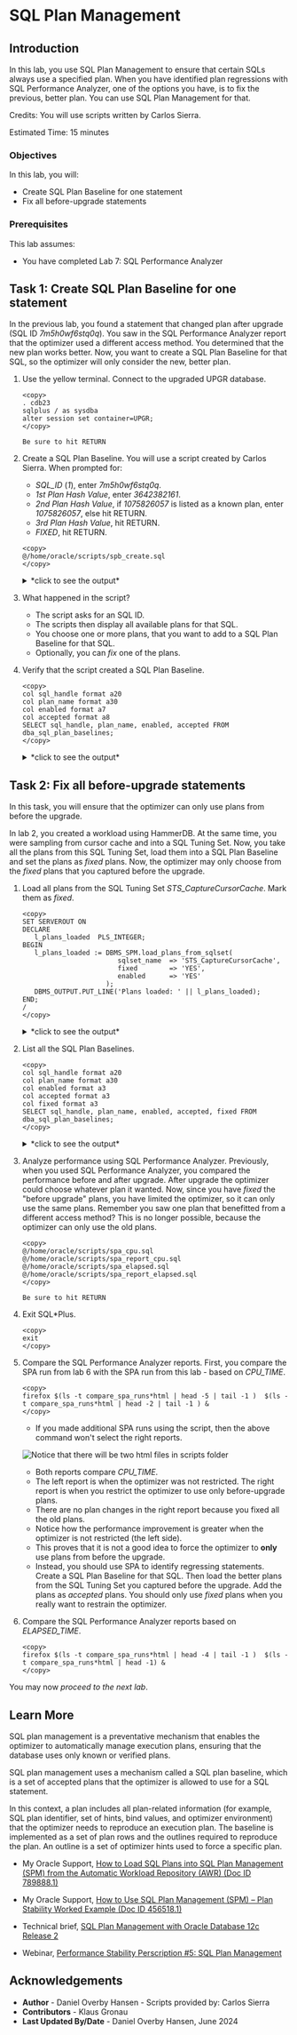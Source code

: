 # SQL Plan Management

## Introduction

In this lab, you use SQL Plan Management to ensure that certain SQLs always use a specified plan. When you have identified plan regressions with SQL Performance Analyzer, one of the options you have, is to fix the previous, better plan. You can use SQL Plan Management for that.

Credits: You will use scripts written by Carlos Sierra.

Estimated Time: 15 minutes

### Objectives

In this lab, you will:
* Create SQL Plan Baseline for one statement
* Fix all before-upgrade statements

### Prerequisites

This lab assumes:

- You have completed Lab 7: SQL Performance Analyzer

## Task 1: Create SQL Plan Baseline for one statement

In the previous lab, you found a statement that changed plan after upgrade (SQL ID *7m5h0wf6stq0q*). You saw in the SQL Performance Analyzer report that the optimizer used a different access method. You determined that the new plan works better. Now, you want to create a SQL Plan Baseline for that SQL, so the optimizer will only consider the new, better plan.

1. Use the yellow terminal. Connect to the upgraded UPGR database.

      ```
      <copy>
      . cdb23
      sqlplus / as sysdba
      alter session set container=UPGR;
      </copy>
       
      Be sure to hit RETURN
      ```

2. Create a SQL Plan Baseline. You will use a script created by Carlos Sierra. When prompted for:
      - *SQL_ID* (*1*), enter *7m5h0wf6stq0q*.
      - *1st Plan Hash Value*, enter *3642382161*.
      - *2nd Plan Hash Value*, if *1075826057* is listed as a known plan, enter *1075826057*, else hit RETURN.
      - *3rd Plan Hash Value*, hit RETURN.
      - *FIXED*, hit RETURN.

      ```
      <copy>
      @/home/oracle/scripts/spb_create.sql
      </copy>
      ```
      <details>
      <summary>*click to see the output*</summary>
      ``` text
      SQL> @/home/oracle/scripts/spb_create.sql

      PL/SQL procedure successfully completed.

      PL/SQL procedure successfully completed.

      1. Enter SQL_ID (required)
      Enter value for 1: 7m5h0wf6stq0q

      BEGIN
      *
      ERROR at line 1:
      ORA-01403: no data found
      ORA-06512: at line 2

      SIGNATURE
      ----------------------------------------
      6460547004167210343

      X_HOST_NAME
      ----------------------------------------------------------------
      hol.localdomain

      X_DB_NAME
      ---------
      UPGR

      X_CO
      ----
      NONE

      X_CONTAINER
      ----------------------------------------------------------------------------
      UPGR

      SQL> @spm/spb_create.sql 7m5h0wf6stq0q

      spb_create_upgr_hol_localdomain_upgr_7m5h0wf6stq0q_20230708_072334.txt

      HOST      : hol.localdomain
      DATABASE  : UPGR
      CONTAINER : UPGR
      SQL_ID    : 7m5h0wf6stq0q
      SQL_HANDLE:
      SIGNATURE : 6460547004167210343


      EXISTING BASELINES
      ##################

      PLANS PERFORMANCE
      #################

            Plan ET Avg      ET Avg      CPU Avg     CPU Avg           BG Avg       BG Avg     Rows Avg     Rows Avg       Executions       Executions                                   ET 100th    ET 99th     ET 97th     ET 95th     CPU 100th   CPU 99th    CPU 97th    CPU 95th
      Hash Value AWR (ms)    MEM (ms)    AWR (ms)    MEM (ms)             AWR          MEM          AWR          MEM              AWR              MEM   MIN Cost   MAX Cost  NL  HJ  MJ Pctl (ms)   Pctl (ms)   Pctl (ms)   Pctl (ms)   Pctl (ms)   Pctl (ms)   Pctl (ms)   Pctl (ms)
      ----------- ----------- ----------- ----------- ----------- ------------ ------------ ------------ ------------ ---------------- ---------------- ---------- ---------- --- --- --- ----------- ----------- ----------- ----------- ----------- ----------- ----------- -----------
      3642382161       2.028                   1.237                      254                     1.000                        15,156                         263        263   0   0   0       2.079       2.079       2.079       2.079       1.254       1.254       1.254       1.254

      Select up to 3 plans:

      1st Plan Hash Value (req): 3642382161
      2nd Plan Hash Value (opt): 
      3rd Plan Hash Value (opt): 

      FIXED (opt): 

      FIX
      ---
      NO
      Plans created from memory for PHV 3642382161

      PLANS
      ----------
            0

      Plans created from memory for PHV

      PLANS
      ----------
            0

      Plans created from memory for PHV

      PLANS
      ----------
            0

      SQLSET_NAME
      --------------------------------
      S_7M5H0WF6STQ0Q

      dropping sqlset: S_7M5H0WF6STQ0Q
      ORA-13754: "SQL Tuning Set" "S_7M5H0WF6STQ0Q" does not exist for user "SYS". while trying to drop STS: S_7M5H0WF6STQ0Q (safe to ignore)
      created sqlset: S_7M5H0WF6STQ0Q
      loaded sqlset: S_7M5H0WF6STQ0Q
      Plans created from AWR for PHVs 3642382161

      PLANS
      ----------
            1

      PLANS:0

      RESULTING BASELINES
      ###################

      CREATED             PLAN_NAME                      ENA ACC FIX REP ADA ORIGIN                        LAST_EXECUTED       LAST_MODIFIED       DESCRIPTION
      ------------------- ------------------------------ --- --- --- --- --- ----------------------------- ------------------- ------------------- ------------------------------------------------------------------------------------------------------------------------------------------------------
      2023-07-08T07:24:45 SQL_PLAN_5ma3t8pb1mjb745221865 YES YES NO  YES NO  MANUAL-LOAD-FROM-STS                              2023-07-08T07:24:45

      CREATED             PLAN_NAME                      ENA ACC FIX REP ADA ORIGIN                          ET_PER_EXEC_MS  CPU_PER_EXEC_MS BUFFERS_PER_EXEC   READS_PER_EXEC    ROWS_PER_EXEC   EXECUTIONS     ELAPSED_TIME         CPU_TIME      BUFFER_GETS       DISK_READS   ROWS_PROCESSED
      ------------------- ------------------------------ --- --- --- --- --- ----------------------------- ---------------- ---------------- ---------------- ---------------- ---------------- ------------ ---------------- ---------------- ---------------- ---------------- ----------------
      2023-07-08T07:24:45 SQL_PLAN_5ma3t8pb1mjb745221865 YES YES NO  YES NO  MANUAL-LOAD-FROM-STS                     1.643            1.106              254                0                1        1,753        2,879,566        1,939,022          444,702               12            1,753

      CREATED             PLAN_NAME                      ENA ACC FIX REP ADA    PLAN_ID PLAN_HASH_2  PLAN_HASH PLAN_HASH_FULL DESCRIPTION
      ------------------- ------------------------------ --- --- --- --- --- ---------- ----------- ---------- -------------- ------------------------------------------------------------------------------------------------------------------------------------------------------
      2023-07-08T07:24:45 SQL_PLAN_5ma3t8pb1mjb745221865 YES YES NO  YES NO  1159862373  1159862373 3642382161

      SQL PLAN BASELINES
      ##################
      Error: neither SQL handle nor plan name specified

      RESULTING BASELINES
      ###################

      CREATED             PLAN_NAME                      ENA ACC FIX REP ADA ORIGIN                        LAST_EXECUTED       LAST_MODIFIED       DESCRIPTION
      ------------------- ------------------------------ --- --- --- --- --- ----------------------------- ------------------- ------------------- ------------------------------------------------------------------------------------------------------------------------------------------------------
      2023-07-08T07:24:45 SQL_PLAN_5ma3t8pb1mjb745221865 YES YES NO  YES NO  MANUAL-LOAD-FROM-STS                              2023-07-08T07:24:45

      CREATED             PLAN_NAME                      ENA ACC FIX REP ADA ORIGIN                          ET_PER_EXEC_MS  CPU_PER_EXEC_MS BUFFERS_PER_EXEC   READS_PER_EXEC    ROWS_PER_EXEC   EXECUTIONS     ELAPSED_TIME         CPU_TIME      BUFFER_GETS       DISK_READS   ROWS_PROCESSED
      ------------------- ------------------------------ --- --- --- --- --- ----------------------------- ---------------- ---------------- ---------------- ---------------- ---------------- ------------ ---------------- ---------------- ---------------- ---------------- ----------------
      2023-07-08T07:24:45 SQL_PLAN_5ma3t8pb1mjb745221865 YES YES NO  YES NO  MANUAL-LOAD-FROM-STS                     1.643            1.106              254                0                1        1,753        2,879,566        1,939,022          444,702               12            1,753

      CREATED             PLAN_NAME                      ENA ACC FIX REP ADA    PLAN_ID PLAN_HASH_2  PLAN_HASH PLAN_HASH_FULL DESCRIPTION
      ------------------- ------------------------------ --- --- --- --- --- ---------- ----------- ---------- -------------- ------------------------------------------------------------------------------------------------------------------------------------------------------
      2023-07-08T07:24:45 SQL_PLAN_5ma3t8pb1mjb745221865 YES YES NO  YES NO  1159862373  1159862373 3642382161

      spb_create_upgr_hol_localdomain_upgr_7m5h0wf6stq0q_20230708_072334.txt
      ```
      </details>
                     
      * The script might produce `ORA-01403` if the SQL is not in memory, don't worry about it. The script then takes from AWR instead.
      * In this lab, most of the times, there is only one available plan. In a realistic scenario, you will have multiple plans to choose from.
      * If you get an error saying *Error: neither SQL handle nor plan name specified*: Run the script again and ensure you input the plan hash values that are displayed.
      * You also have the option of *fixing* a plan. A fixed plan is always used by the optimizer. Normally, the optimizer will choose the best of the *available* plans, but if there is a *fixed* plan, the optimizer will always use that.

4. What happened in the script?
      - The script asks for an SQL ID.
      - The scripts then display all available plans for that SQL.
      - You choose one or more plans, that you want to add to a SQL Plan Baseline for that SQL.
      - Optionally, you can *fix* one of the plans.

4. Verify that the script created a SQL Plan Baseline.

      ```
      <copy>
      col sql_handle format a20
      col plan_name format a30
      col enabled format a7
      col accepted format a8
      SELECT sql_handle, plan_name, enabled, accepted FROM dba_sql_plan_baselines;
      </copy>
      ```

      <details>
      <summary>*click to see the output*</summary>
      ``` text
      SQL> col sql_handle format a20
      SQL> col plan_name format a30
      SQL> col enabled format a7
      SQL> col accepted format a8
      SQL> SELECT sql_handle, plan_name, enabled, accepted FROM dba_sql_plan_baselines;

      SQL_HANDLE           PLAN_NAME                      ENABLED ACCEPTED
      -------------------- ------------------------------ ------- --------
      SQL_59a879455619c567 SQL_PLAN_5ma3t8pb1mjb745221865 YES     YES  
      ```
      </details>
      
## Task 2: Fix all before-upgrade statements

In this task, you will ensure that the optimizer can only use plans from before the upgrade. 

In lab 2, you created a workload using HammerDB. At the same time, you were sampling from cursor cache and into a SQL Tuning Set. Now, you take all the plans from this SQL Tuning Set, load them into a SQL Plan Baseline and set the plans as *fixed* plans. Now, the optimizer may only choose from the *fixed* plans that you captured before the upgrade.

1. Load all plans from the SQL Tuning Set *STS_CaptureCursorCache*. Mark them as *fixed*.

      ```
      <copy>
      SET SERVEROUT ON
      DECLARE
         l_plans_loaded  PLS_INTEGER;
      BEGIN
         l_plans_loaded := DBMS_SPM.load_plans_from_sqlset(
                              sqlset_name  => 'STS_CaptureCursorCache',
                              fixed        => 'YES',
                              enabled      => 'YES'
                           );
         DBMS_OUTPUT.PUT_LINE('Plans loaded: ' || l_plans_loaded);
      END;
      /
      </copy>
      ```

      <details>
      <summary>*click to see the output*</summary>
      ``` text
      SQL> SET SERVEROUT ON
      SQL> DECLARE
              l_plans_loaded  PLS_INTEGER;
            BEGIN
               l_plans_loaded := DBMS_SPM.load_plans_from_sqlset(
                                    sqlset_name  => 'STS_CaptureCursorCache',
                                    fixed        => 'YES',
                                    enabled      => 'YES'
                                 );
               DBMS_OUTPUT.PUT_LINE('Plans loaded: ' || l_plans_loaded);
            END;
      /SQL>   2    3    4    5    6    7    8    9   10   11  
      Plans loaded: 28
      
      PL/SQL procedure successfully completed.
      ```
      </details>

2. List all the SQL Plan Baselines. 

      ```
      <copy>
      col sql_handle format a20
      col plan_name format a30
      col enabled format a3
      col accepted format a3
      col fixed format a3
      SELECT sql_handle, plan_name, enabled, accepted, fixed FROM dba_sql_plan_baselines;
      </copy>
      ```

      <details>
      <summary>*click to see the output*</summary>
      ``` text
      SQL> col sql_handle format a20
      SQL> col plan_name format a30
      SQL> col enabled format a3
      SQL> col accepted format a3
      SQL> col fixed format a3
      SQL> SELECT sql_handle, plan_name, enabled, accepted FROM dba_sql_plan_baselines;

      SQL_HANDLE           PLAN_NAME                      ENA ACC FIX
      -------------------- ------------------------------ --- --- ---
      SQL_0c79b6d2c87ca446 SQL_PLAN_0sydqub47t926ee6188f4 YES YES YES
      SQL_1465e6eba9245647 SQL_PLAN_18tg6xfnk8pk7f4091add YES YES YES
      SQL_1d3eb12408a63da1 SQL_PLAN_1ugpj4h4acgd12e067175 YES YES YES
      SQL_2469648692a7cf75 SQL_PLAN_28ub4hu9agmvp341d91fc YES YES YES
      SQL_248d6d8dbf8dc7a0 SQL_PLAN_293bdjqzsvjx06e1fb41e YES YES YES
      SQL_3276f16ef07d6f11 SQL_PLAN_34xrjdvs7uvsj872680f9 YES YES YES
      SQL_356b057a1f6de0db SQL_PLAN_3aus5g8gqvs6vdda5da8a YES YES YES
      SQL_3f06a4b1f7e2279b SQL_PLAN_3y1p4q7vy49wva9df0a29 YES YES YES
      SQL_46bd0ca6de6f98d0 SQL_PLAN_4dg8cnvg6z66h341d91fc YES YES YES
      SQL_4719eac4b4e7caec SQL_PLAN_4f6gaskufgkrc341d91fc YES YES YES
      SQL_48be4eb9876ae7d4 SQL_PLAN_4jgkfr63qptynb5a27b1c YES YES YES
      SQL_59a879455619c567 SQL_PLAN_5ma3t8pb1mjb745221865 YES YES YES
      SQL_683745e98d7cb1f6 SQL_PLAN_6hdu5x66rtcgqb77b2865 YES YES YES
      SQL_6b4e05515d733fb5 SQL_PLAN_6qmh5a5fr6gxp3d347ecd YES YES YES
      SQL_7eee136bc66cdb19 SQL_PLAN_7xvhmdg36tqst3f568acb YES YES YES
      SQL_87d3a723fbe4eab5 SQL_PLAN_8gnx74gxy9upp872680f9 YES YES YES
      SQL_922be39ed0f149cd SQL_PLAN_94az3mv8g2kfd4036fd75 YES YES YES
      SQL_945ea9d5e1ba14fa SQL_PLAN_98rp9urhvn57uad9ddf9f YES YES YES
      SQL_98685f091b440961 SQL_PLAN_9hu2z14dn82b13f568acb YES YES YES
      SQL_9ade74d66fd8cd75 SQL_PLAN_9prmnutrxjmbp4036fd75 YES YES YES
      SQL_a4621efe3a403847 SQL_PLAN_a8shyzsx40f273e83d5c2 YES YES YES
      SQL_cba8d9b390654cbf SQL_PLAN_cra6tqf86am5z452bbf3f YES YES YES
      SQL_cbeeaa37269264a6 SQL_PLAN_crvpa6wm94t56702cc8e9 YES YES YES
      SQL_e6de372a14bff12f SQL_PLAN_fdrjr58abzw9g95d362e3 YES YES YES
      SQL_eb19550280bd4f5d SQL_PLAN_fq6ap0a0bumux198236ef YES YES YES
      SQL_f59c951fdf367160 SQL_PLAN_gb74p3zgmcwb0872680f9 YES YES YES
      SQL_f7db40080b18fe6a SQL_PLAN_ggqu0105jjzma6d5a2ea5 YES YES YES
      SQL_fc5efaa8ffabe508 SQL_PLAN_gsrrup3zurt88e90e4d55 YES YES YES

      28 rows selected.
      ```
      </details>

      * Notice all plans are now *fixed*. The one baseline you created in the previous task is now also *fixed*, because that plan was also in the SQL Tuning Set.

3. Analyze performance using SQL Performance Analyzer. Previously, when you used SQL Performance Analyzer, you compared the performance before and after upgrade. After upgrade the optimizer could choose whatever plan it wanted. Now, since you have *fixed* the "before upgrade" plans, you have limited the optimizer, so it can only use the same plans. Remember you saw one plan that benefitted from a different access method? This is no longer possible, because the optimizer can only use the old plans.

      ```
      <copy>
      @/home/oracle/scripts/spa_cpu.sql
      @/home/oracle/scripts/spa_report_cpu.sql
      @/home/oracle/scripts/spa_elapsed.sql
      @/home/oracle/scripts/spa_report_elapsed.sql
      </copy>
       
      Be sure to hit RETURN
      ```

4. Exit SQL*Plus.

    ```
    <copy>
    exit
    </copy>
    ```      

5. Compare the SQL Performance Analyzer reports. First, you compare the SPA run from lab 6 with the SPA run from this lab - based on *CPU\_TIME*.

      ```
      <copy>
      firefox $(ls -t compare_spa_runs*html | head -5 | tail -1 )  $(ls -t compare_spa_runs*html | head -2 | tail -1 ) &
      </copy>
      ```

      * If you made additional SPA runs using the script, then the above command won't select the right reports.

      ![Notice that there will be two html files in scripts folder](./images/spm-spa1.png " ")

      * Both reports compare *CPU\_TIME*. 
      * The left report is when the optimizer was not restricted. The right report is when you restrict the optimizer to use only before-upgrade plans.
      * There are no plan changes in the right report because you fixed all the old plans.
      * Notice how the performance improvement is greater when the optimizer is not restricted (the left side).
      * This proves that it is not a good idea to force the optimizer to **only** use plans from before the upgrade.
      * Instead, you should use SPA to identify regressing statements. Create a SQL Plan Baseline for that SQL. Then load the better plans from the SQL Tuning Set you captured before the upgrade. Add the plans as *accepted* plans. You should only use *fixed* plans when you really want to restrain the optimizer.

5. Compare the SQL Performance Analyzer reports based on *ELAPSED\_TIME*.

      ```
      <copy>
      firefox $(ls -t compare_spa_runs*html | head -4 | tail -1 )  $(ls -t compare_spa_runs*html | head -1) &
      </copy>
      ```

You may now *proceed to the next lab*.

## Learn More

SQL plan management is a preventative mechanism that enables the optimizer to automatically manage execution plans, ensuring that the database uses only known or verified plans.

SQL plan management uses a mechanism called a SQL plan baseline, which is a set of accepted plans that the optimizer is allowed to use for a SQL statement.

In this context, a plan includes all plan-related information (for example, SQL plan identifier, set of hints, bind values, and optimizer environment) that the optimizer needs to reproduce an execution plan. The baseline is implemented as a set of plan rows and the outlines required to reproduce the plan. An outline is a set of optimizer hints used to force a specific plan.

- My Oracle Support, [How to Load SQL Plans into SQL Plan Management (SPM) from the Automatic Workload Repository (AWR) (Doc ID 789888.1)](https://support.oracle.com/epmos/faces/DocumentDisplay?id=789888.1)

- My Oracle Support, [How to Use SQL Plan Management (SPM) – Plan Stability Worked Example (Doc ID 456518.1)](https://support.oracle.com/epmos/faces/DocumentDisplay?id=456518.1)

- Technical brief, [SQL Plan Management with Oracle Database 12c Release 2](http://www.oracle.com/technetwork/database/bi-datawarehousing/twp-sql-plan-mgmt-12c-1963237.pdf)

- Webinar, [Performance Stability Perscription #5: SQL Plan Management](https://www.youtube.com/watch?v=qCt1_Fc3JRs&t=5489s)

## Acknowledgements
* **Author** - Daniel Overby Hansen - Scripts provided by: Carlos Sierra
* **Contributors** - Klaus Gronau
* **Last Updated By/Date** - Daniel Overby Hansen, June 2024